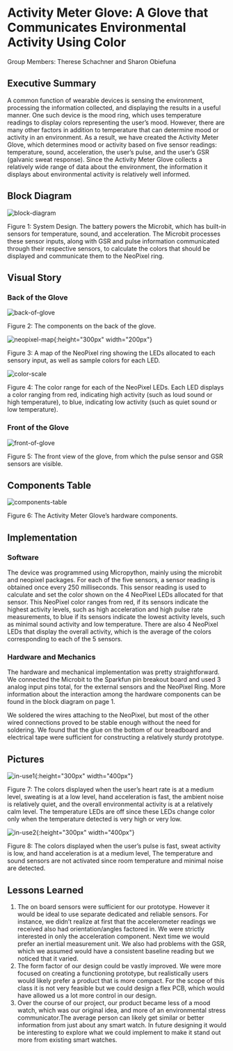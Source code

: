 # Activity Meter Glove: A Glove that Communicates Environmental Activity Using Color

Group Members: Therese Schachner and Sharon Obiefuna

## Executive Summary
A common function of wearable devices is sensing the environment, processing the information collected, and displaying the results in a useful manner. One such device is the mood ring, which uses temperature readings to display colors representing the user’s mood. However, there are many other factors in addition to temperature that can determine mood or activity in an environment. As a result, we have created the Activity Meter Glove, which determines mood or activity based on five sensor readings: temperature, sound, acceleration, the user’s pulse, and the user’s GSR (galvanic sweat response). Since the Activity Meter Glove collects a relatively wide range of data about the environment, the information it displays about environmental activity is relatively well informed.

## Block Diagram

![block-diagram](images/fig1-blockdiagram.png)

Figure 1: System Design. The battery powers the Microbit, which has built-in sensors for temperature, sound, and acceleration. The Microbit processes these sensor inputs, along with GSR and pulse information communicated through their respective sensors, to calculate the colors that should be displayed and communicate them to the NeoPixel ring.

## Visual Story 
### Back of the Glove

![back-of-glove](images/fig2-backofglove.png)

Figure 2: The components on the back of the glove.

![neopixel-map](/images/fig3-neopixelmap.jpg){:height="300px" width="200px"}

Figure 3: A map of the NeoPixel ring showing the LEDs allocated to each sensory input, as well as sample colors for each LED.

![color-scale](images/fig4-colorscale.png)

Figure 4: The color range for each of the NeoPixel LEDs. Each LED displays a color ranging from red, indicating high activity (such as loud sound or high temperature), to blue, indicating low activity (such as quiet sound or low temperature).

### Front of the Glove

![front-of-glove](images/fig5-frontofglove.png)

Figure 5: The front view of the glove, from which the pulse sensor and GSR sensors are visible.

## Components Table

![components-table](images/fig6-componentstable.jpg)

Figure 6: The Activity Meter Glove’s hardware components.

## Implementation
### Software
The device was programmed using Micropython, mainly using the microbit and neopixel packages. For each of the five sensors, a sensor reading is obtained once every 250 milliseconds. This sensor reading is used to calculate and set the color shown on the 4 NeoPixel LEDs allocated for that sensor. This NeoPixel color ranges from red, if its sensors indicate the highest activity levels, such as high acceleration and high pulse rate measurements, to blue if its sensors indicate the lowest activity levels, such as minimal sound activity and low temperature. There are also 4 NeoPixel LEDs that display the overall activity, which is the average of the colors corresponding to each of the 5 sensors.

### Hardware and Mechanics
The hardware and mechanical implementation was pretty straightforward. We connected the Microbit to the Sparkfun pin breakout board and used 3 analog input pins total, for the external sensors and the NeoPixel Ring. More information about the interaction among the hardware components can be found in the block diagram on page 1.

We soldered the wires attaching to the NeoPixel, but most of the other wired connections proved to be stable enough without the need for soldering. We found that the glue on the bottom of our breadboard and electrical tape were sufficient for constructing a relatively sturdy prototype.

## Pictures

![in-use1](/images/fig7-inuse1.jpg){:height="300px" width="400px"}

Figure 7: The colors displayed when the user’s heart rate is at a medium level, sweating is at a low level, hand acceleration is fast, the ambient noise is relatively quiet, and the overall environmental activity is at a relatively calm level. The temperature LEDs are off since these LEDs change color only when the temperature detected is very high or very low. 

![in-use2](/images/fig7-inuse2.jpg){:height="300px" width="400px"}

Figure 8: The colors displayed when the user’s pulse is fast, sweat activity is low, and hand acceleration is at a medium level, The temperature and sound sensors are not activated since room temperature and minimal noise are detected.

## Lessons Learned
1. The on board sensors were sufficient for our prototype. However it would be ideal to use separate dedicated and reliable sensors. For instance, we didn’t realize at first that the accelerometer readings we received also had orientation/angles factored in. We were strictly interested in only the acceleration component. Next time we would prefer an inertial measurement unit. We also had problems with the GSR, which we assumed would have a consistent baseline reading but we noticed that it varied.
2. The form factor of our design could be vastly improved. We were more focused on creating a functioning prototype, but realistically users would likely prefer a product that is more compact. For the scope of this class it is not very feasible but we could design a flex PCB, which would have allowed us a lot more control in our design.
3. Over the course of our project, our product became less of a mood watch, which was our original idea, and more of an environmental stress communicator.The average person can likely get similar or better information from just about any smart watch. In future designing it would be interesting to explore what we could implement to make it stand out more from existing smart watches. 
